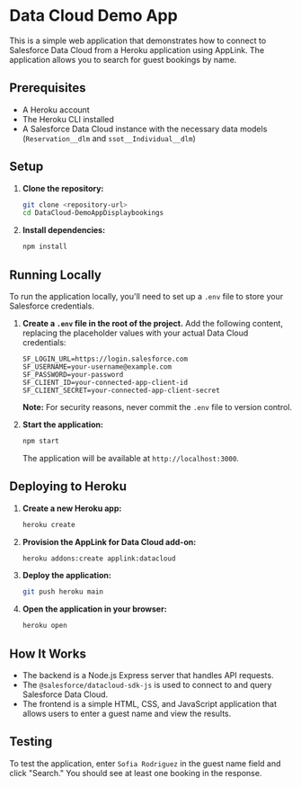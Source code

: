 # Data Cloud Demo App

This is a simple web application that demonstrates how to connect to Salesforce Data Cloud from a Heroku application using AppLink. The application allows you to search for guest bookings by name.

## Prerequisites

*   A Heroku account
*   The Heroku CLI installed
*   A Salesforce Data Cloud instance with the necessary data models (`Reservation__dlm` and `ssot__Individual__dlm`)

## Setup

1.  **Clone the repository:**
    ```bash
    git clone <repository-url>
    cd DataCloud-DemoAppDisplaybookings
    ```

2.  **Install dependencies:**
    ```bash
    npm install
    ```

## Running Locally

To run the application locally, you'll need to set up a `.env` file to store your Salesforce credentials.

1.  **Create a `.env` file in the root of the project.** Add the following content, replacing the placeholder values with your actual Data Cloud credentials:

    ```
    SF_LOGIN_URL=https://login.salesforce.com
    SF_USERNAME=your-username@example.com
    SF_PASSWORD=your-password
    SF_CLIENT_ID=your-connected-app-client-id
    SF_CLIENT_SECRET=your-connected-app-client-secret
    ```

    **Note:** For security reasons, never commit the `.env` file to version control.

2.  **Start the application:**

    ```bash
    npm start
    ```

    The application will be available at `http://localhost:3000`.

## Deploying to Heroku

1.  **Create a new Heroku app:**

    ```bash
    heroku create
    ```

2.  **Provision the AppLink for Data Cloud add-on:**

    ```bash
    heroku addons:create applink:datacloud
    ```

3.  **Deploy the application:**

    ```bash
    git push heroku main
    ```

4.  **Open the application in your browser:**

    ```bash
    heroku open
    ```

## How It Works

*   The backend is a Node.js Express server that handles API requests.
*   The `@salesforce/datacloud-sdk-js` is used to connect to and query Salesforce Data Cloud.
*   The frontend is a simple HTML, CSS, and JavaScript application that allows users to enter a guest name and view the results.

## Testing

To test the application, enter `Sofia Rodriguez` in the guest name field and click "Search." You should see at least one booking in the response. 